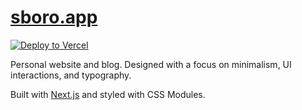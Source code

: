 # [sboro.app](https://sboro.vercel.app)

[![Deploy to Vercel](https://vercel.com/button)](https://vercel.com/import/project?template=https://github.com/pacocoursey/paco)

Personal website and blog. Designed with a focus on minimalism, UI interactions, and typography.

Built with [Next.js](https://nextjs.org) and styled with CSS Modules.
